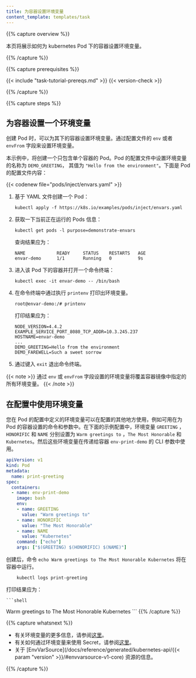 ```yaml
---
title: 为容器设置环境变量
content_template: templates/task
---
```


{{% capture overview %}}

本页将展示如何为 kubernetes Pod 下的容器设置环境变量。

{{% /capture %}}


{{% capture prerequisites %}}

{{< include "task-tutorial-prereqs.md" >}} {{< version-check >}}

{{% /capture %}}


{{% capture steps %}}

## 为容器设置一个环境变量

创建 Pod 时，可以为其下的容器设置环境变量。通过配置文件的 `env` 或者 `envFrom` 字段来设置环境变量。

本示例中，将创建一个只包含单个容器的 Pod。Pod 的配置文件中设置环境变量的名称为 `DEMO_GREETING`，
其值为 `"Hello from the environment"`。下面是 Pod 的配置文件内容：

{{< codenew file="pods/inject/envars.yaml" >}}

1. 基于 YAML 文件创建一个 Pod：

    ```shell
    kubectl apply -f https://k8s.io/examples/pods/inject/envars.yaml
    ```
       
1. 获取一下当前正在运行的 Pods 信息：

    ```shell
    kubectl get pods -l purpose=demonstrate-envars
    ```
       
    查询结果应为：
    
    ```shell
    NAME            READY     STATUS    RESTARTS   AGE
    envar-demo      1/1       Running   0          9s
    ```
      
1. 进入该 Pod 下的容器并打开一个命令终端：
    
    ```shell
    kubectl exec -it envar-demo -- /bin/bash
    ```

1. 在命令终端中通过执行 `printenv` 打印出环境变量。

    ```shell
    root@envar-demo:/# printenv
    ```
    
    打印结果应为：
    
    ```shell
    NODE_VERSION=4.4.2
    EXAMPLE_SERVICE_PORT_8080_TCP_ADDR=10.3.245.237
    HOSTNAME=envar-demo
    ...
    DEMO_GREETING=Hello from the environment
    DEMO_FAREWELL=Such a sweet sorrow
    ```
        
1. 通过键入 `exit` 退出命令终端。

<!--
{{< note >}}
The environment variables set using the `env` or `envFrom` field
will override any environment variables specified in the container image.
{{< /note >}}
-->
{{< note >}}
通过 `env` 或 `envFrom` 字段设置的环境变量将覆盖容器镜像中指定的所有环境变量。
{{< /note >}}

<!--
## Using environment variables inside of your config

Environment variables that you define in a Pod's configuration can be used elsewhere in the configuration, for example in commands and arguments that you set for the Pod's containers. In the example configuration below, the `GREETING`, `HONORIFIC`, and `NAME` environment variables are set to `Warm greetings to`, `The Most Honorable`, and `Kubernetes`, respectively. Those environment variables are then used in the CLI arguments passed to the `env-print-demo` container.
-->
## 在配置中使用环境变量

您在 Pod 的配置中定义的环境变量可以在配置的其他地方使用，例如可用在为 Pod 的容器设置的命令和参数中。在下面的示例配置中，环境变量 `GREETING` ，`HONORIFIC` 和 `NAME` 分别设置为 `Warm greetings to` ，`The Most Honorable` 和 `Kubernetes`。然后这些环境变量在传递给容器 `env-print-demo` 的 CLI 参数中使用。

```yaml
apiVersion: v1
kind: Pod
metadata:
  name: print-greeting
spec:
  containers:
  - name: env-print-demo
    image: bash
    env:
    - name: GREETING
      value: "Warm greetings to"
    - name: HONORIFIC
      value: "The Most Honorable"
    - name: NAME
      value: "Kubernetes"
    command: ["echo"]
    args: ["$(GREETING) $(HONORIFIC) $(NAME)"]
```

<!--
Upon creation, the command `echo Warm greetings to The Most Honorable Kubernetes` is run on the container.
-->
创建后，命令 `echo Warm greetings to The Most Honorable Kubernetes` 将在容器中运行。
```shell
    kubectl logs print-greeting
```
  打印结果应为：
    
    ```shell
   Warm greetings to The Most Honorable Kubernetes
    ```
{{% /capture %}}

{{% capture whatsnext %}}

* 有关环境变量的更多信息，请参阅[这里](/docs/tasks/inject-data-application/environment-variable-expose-pod-information/)。
* 有关如何通过环境变量来使用 Secret，请参阅[这里](/docs/user-guide/secrets/#using-secrets-as-environment-variables)。
* 关于 [EnvVarSource](/docs/reference/generated/kubernetes-api/{{< param "version" >}}/#envvarsource-v1-core) 资源的信息。

{{% /capture %}}



